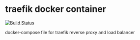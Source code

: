 # traefik docker container
[![Build Status](https://travis-ci.org/mxkle/docker-traefik.svg?branch=master)](https://travis-ci.org/mxkle/docker-traefik)


docker-compose file for traefik reverse proxy and load balancer
